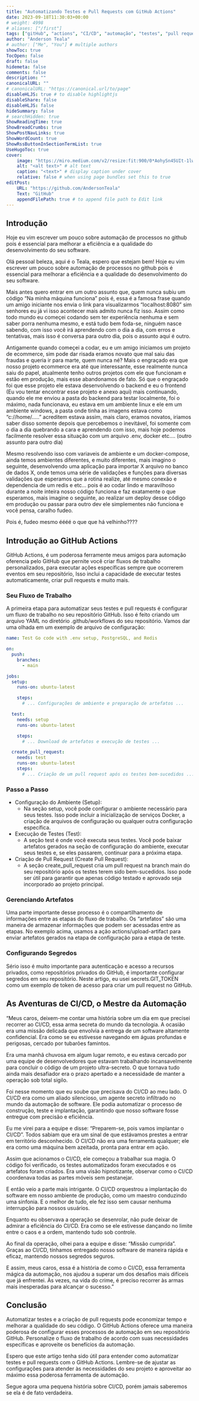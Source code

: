 ```yaml
---
title: "Automatizando Testes e Pull Requests com GitHub Actions"
date: 2023-09-18T11:30:03+00:00
# weight: 4998
# aliases: ["/first"]
tags: ["gitHub", "actions", "CI/CD", "automação", "testes", "pull requests"]
author: "Anderson Teala"
# author: ["Me", "You"] # multiple authors
showToc: true
TocOpen: false
draft: false
hidemeta: false
comments: false
description: ""
canonicalURL: ""
# canonicalURL: "https://canonical.url/to/page"
disableHLJS: true # to disable highlightjs
disableShare: false
disableHLJS: false
hideSummary: false
# searchHidden: true
ShowReadingTime: true
ShowBreadCrumbs: true
ShowPostNavLinks: true
ShowWordCount: true
ShowRssButtonInSectionTermList: true
UseHugoToc: true
cover:
    image: "https://miro.medium.com/v2/resize:fit:900/0*AohySn45UIt-1lwu.png" # image path/url
    alt: "<alt text>" # alt text
    caption: "<text>" # display caption under cover
    relative: false # when using page bundles set this to true
editPost:
    URL: "https://github.com/AndersonTeala"
    Text: "GitHub"
    appendFilePath: true # to append file path to Edit link
---
```


## Introdução

Hoje eu vim escrever um pouco sobre automação de processos no github pois é essencial para melhorar a eficiência e a qualidade do desenvolvimento do seu software.

Olá pessoal beleza, aqui é o Teala, espero que estejam bem! Hoje eu vim escrever um pouco sobre automação de processos no github pois é essencial para melhorar a eficiência e a qualidade do desenvolvimento do seu software.

Mais antes quero entrar em um outro assunto que, quem nunca subiu um código “Na minha máquina funciona” pois é, essa é a famosa frase quando um amigo iniciante nos envia o link para visualizarmos “localhost:8080” sim senhores eu já vi isso acontecer mais admito nunca fiz isso. Assim como todo mundo eu começei codando sem ter experiência nenhuma e sem saber porra nenhuma mesmo, e está tudo bem foda-se, ninguém nasce sabendo, com isso você irá aprendendo com o dia a dia, com erros e tentativas, mais isso é conversa para outro dia, pois o assunto aqui é outro.

Antigamente quando começei a codar, eu e um amigo iniciamos um projeto de ecommerce, sim pode dar risada eramos novato que mal saiu das fraudas e queria ir para marte, quem nunca né? Mais o engraçado era que nosso projeto ecommerce era até que interessante, esse realmente nunca saiu do papel, atualmente tenho outros projetos com ele que funcionam e estão em produção, mais esse abandonamos de fato. Só que o engraçado foi que esse projeto ele estava desenvolvendo o backend e eu o frontend (Eu vou tentar encontrar esse projeto e anexo aqui) mais continuando, quando ele me enviou a pasta do backend para testar localmente, foi o máximo, nada funcionava, eu estava em um ambiente linux e ele em um ambiente windows, a pasta onde tinha as imagens estava como “c://home/…..” acreditem estava assim, mais claro, eramos novatos, iriamos saber disso somente depois que percebemos o inevitável, foi somente com o dia a dia quebrando a cara e aprendendo com isso, mais hoje podemos facilmente resolver essa situação com um arquivo .env, docker etc…. (outro assunto para outro dia)

Mesmo resolvendo isso com variaveis de ambiente e um docker-compose, ainda temos ambientes diferentes, e muito diferentes, mais imagino o seguinte, desenvolvendo uma aplicação para importar X arquivo no banco de dados X, onde temos uma série de validações e funções para diversas validações que esperamos que a rotina realize, até mesmo conexão e dependencia de um redis e etc… pois é ao codar lindo e maravilhoso durante a noite inteira nosso código funciona e faz exatamente o que esperamos, mais imagine o seguinte, ao realizar um deploy desse código em produção ou passar para outro dev ele simplementes não funciona e você pensa, caralho fudeo.

Pois é, fudeo mesmo éééé o que que há velhinho????

## Introdução ao GitHub Actions

GitHub Actions, é um poderosa ferramente meus amigos para automação oferencia pelo GitHub que pernite você criar fluxos de trabalho personalizados, para executar ações específicas sempre que ocorrerem eventos em seu repositório, Isso inclui a capacidade de executar testes automaticamente, criar pull requests e muito mais.

### Seu Fluxo de Trabalho

A primeira etapa para automatizar seus testes e pull requests é configurar um fluxo de trabalho no seu repositório GitHub. Isso é feito criando um arquivo YAML no diretório .github/workflows do seu repositório. Vamos dar uma olhada em um exemplo de arquivo de configuração:

```yaml
name: Test Go code with .env setup, PostgreSQL, and Redis

on:
  push:
    branches:
      - main

jobs:
  setup:
    runs-on: ubuntu-latest

    steps:
      # ... Configurações de ambiente e preparação de artefatos ...

  test:
    needs: setup
    runs-on: ubuntu-latest

    steps:
      # ... Download de artefatos e execução de testes ...

  create_pull_request:
    needs: test
    runs-on: ubuntu-latest
    steps:
      # ... Criação de um pull request após os testes bem-sucedidos ...
```

### Passo a Passo

- Configuração do Ambiente (Setup):
  - Na seção setup, você pode configurar o ambiente necessário para seus testes. Isso pode incluir a inicialização de serviços Docker, a criação de arquivos de configuração ou qualquer outra configuração específica.
- Execução de Testes (Test):
  - A seção test é onde você executa seus testes. Você pode baixar artefatos gerados na seção de configuração do ambiente, executar seus testes e, se eles passarem, continuar para a próxima etapa.
- Criação de Pull Request (Create Pull Request):
  - A seção create_pull_request cria um pull request na branch main do seu repositório após os testes terem sido bem-sucedidos. Isso pode ser útil para garantir que apenas código testado e aprovado seja incorporado ao projeto principal.

### Gerenciando Artefatos

Uma parte importante desse processo é o compartilhamento de informações entre as etapas do fluxo de trabalho. Os “artefatos” são uma maneira de armazenar informações que podem ser acessadas entre as etapas. No exemplo acima, usamos a ação actions/upload-artifact para enviar artefatos gerados na etapa de configuração para a etapa de teste.

### Configurando Segredos

Sério isso é muito importante para autenticação e acesso a recursos privados, como repositórios privados do GitHub, é importante configurar segredos em seu repositório. Neste artigo, eu usei secrets.GIT_TOKEN como um exemplo de token de acesso para criar um pull request no GitHub.

## As Aventuras de CI/CD, o Mestre da Automação

“Meus caros, deixem-me contar uma história sobre um dia em que precisei recorrer ao CI/CD, essa arma secreta do mundo da tecnologia. A ocasião era uma missão delicada que envolvia a entrega de um software altamente confidencial. Era como se eu estivesse navegando em águas profundas e perigosas, cercado por tubarões famintos.

Era uma manhã chuvosa em algum lugar remoto, e eu estava cercado por uma equipe de desenvolvedores que estavam trabalhando incansavelmente para concluir o código de um projeto ultra-secreto. O que tornava tudo ainda mais desafiador era o prazo apertado e a necessidade de manter a operação sob total sigilo.

Foi nesse momento que eu soube que precisava do CI/CD ao meu lado. O CI/CD era como um aliado silencioso, um agente secreto infiltrado no mundo da automação de software. Ele podia automatizar o processo de construção, teste e implantação, garantindo que nosso software fosse entregue com precisão e eficiência.

Eu me virei para a equipe e disse: “Preparem-se, pois vamos implantar o CI/CD”. Todos sabiam que era um sinal de que estávamos prestes a entrar em território desconhecido. O CI/CD não era uma ferramenta qualquer; ele era como uma máquina bem azeitada, pronta para entrar em ação.

Assim que acionamos o CI/CD, ele começou a trabalhar sua magia. O código foi verificado, os testes automatizados foram executados e os artefatos foram criados. Era uma visão hipnotizante, observar como o CI/CD coordenava todas as partes móveis sem pestanejar.

E então veio a parte mais intrigante. O CI/CD orquestrou a implantação do software em nosso ambiente de produção, como um maestro conduzindo uma sinfonia. E o melhor de tudo, ele fez isso sem causar nenhuma interrupção para nossos usuários.

Enquanto eu observava a operação se desenrolar, não pude deixar de admirar a eficiência do CI/CD. Era como se ele estivesse dançando no limite entre o caos e a ordem, mantendo tudo sob controle.

Ao final da operação, olhei para a equipe e disse: “Missão cumprida”. Graças ao CI/CD, tínhamos entregado nosso software de maneira rápida e eficaz, mantendo nossos segredos seguros.

E assim, meus caros, essa é a história de como o CI/CD, essa ferramenta mágica da automação, nos ajudou a superar um dos desafios mais difíceis que já enfrentei. Às vezes, na vida do crime, é preciso recorrer às armas mais inesperadas para alcançar o sucesso.”

## Conclusão

Automatizar testes e a criação de pull requests pode economizar tempo e melhorar a qualidade do seu código. O GitHub Actions oferece uma maneira poderosa de configurar esses processos de automação em seu repositório GitHub. Personalize o fluxo de trabalho de acordo com suas necessidades específicas e aproveite os benefícios da automação.

Espero que este artigo tenha sido útil para entender como automatizar testes e pull requests com o GitHub Actions. Lembre-se de ajustar as configurações para atender às necessidades do seu projeto e aproveitar ao máximo essa poderosa ferramenta de automação.

Segue agora uma pequena história sobre CI/CD, porém jamais saberemos se ela é de fato verdadeira.